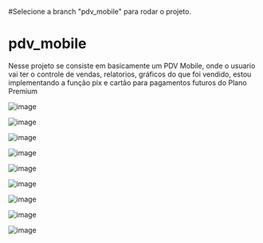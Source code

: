 #Selecione a branch "pdv_mobile" para rodar o projeto.

# pdv_mobile

Nesse projeto se consiste em basicamente um PDV Mobile, onde o usuario vai ter o controle de vendas, relatorios, gráficos do que foi vendido, estou implementando a função pix e cartão para pagamentos futuros do Plano Premium

![image](https://github.com/EdersonPinheiro/pdv_mobile/assets/88673530/af817f1c-2bb3-4ee6-8cd7-9c6d51bf2c47)

![image](https://github.com/EdersonPinheiro/pdv_mobile/assets/88673530/a0abf34f-2869-4e93-9467-4b951481fdef)

![image](https://github.com/EdersonPinheiro/pdv_mobile/assets/88673530/c9e4bfa4-f4f5-4f35-b21a-c04018c7c38c)

![image](https://github.com/EdersonPinheiro/pdv_mobile/assets/88673530/865ca058-5b7c-42d1-9311-135eb95a0ab7)

![image](https://github.com/EdersonPinheiro/pdv_mobile/assets/88673530/3bb8ada3-29f4-496b-ad40-7c394f56a989)

![image](https://github.com/EdersonPinheiro/pdv_mobile/assets/88673530/7832c6d4-9d21-418a-8580-c6f4d5d22326)

![image](https://github.com/EdersonPinheiro/pdv_mobile/assets/88673530/acacf928-f5e2-45e6-9a2e-faf3c9b3eac6)

![image](https://github.com/EdersonPinheiro/pdv_mobile/assets/88673530/b6ebd1b9-0d39-4e7b-adc8-eebdf738e180)

![image](https://github.com/EdersonPinheiro/pdv_mobile/assets/88673530/1e42451f-beae-4ae0-b9a6-f67fd1c5e1b8)

